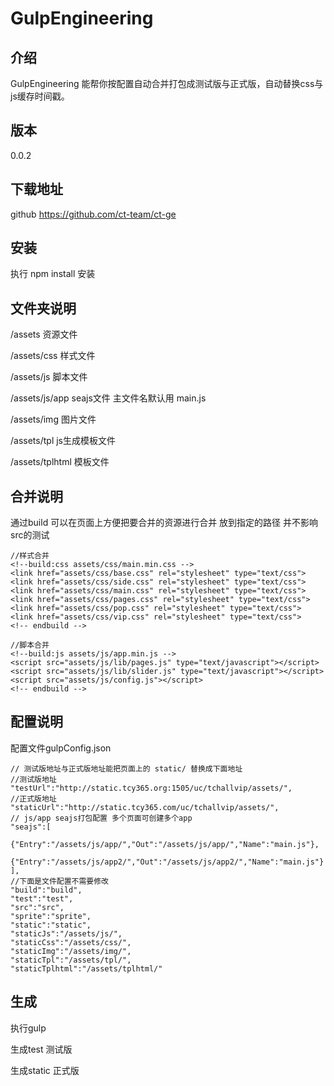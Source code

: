 # GulpEngineering

## 介绍

GulpEngineering 能帮你按配置自动合并打包成测试版与正式版，自动替换css与js缓存时间戳。

## 版本 

0.0.2

## 下载地址

github https://github.com/ct-team/ct-ge

## 安装

执行 npm install 安装

## 文件夹说明

/assets 资源文件

/assets/css 样式文件

/assets/js 脚本文件

/assets/js/app seajs文件 主文件名默认用 main.js

/assets/img 图片文件

/assets/tpl js生成模板文件

/assets/tplhtml 模板文件

## 合并说明

通过build 可以在页面上方便把要合并的资源进行合并 放到指定的路径 并不影响src的测试

```
//样式合并
<!--build:css assets/css/main.min.css -->
<link href="assets/css/base.css" rel="stylesheet" type="text/css">
<link href="assets/css/side.css" rel="stylesheet" type="text/css">
<link href="assets/css/main.css" rel="stylesheet" type="text/css">
<link href="assets/css/pages.css" rel="stylesheet" type="text/css">
<link href="assets/css/pop.css" rel="stylesheet" type="text/css">
<link href="assets/css/vip.css" rel="stylesheet" type="text/css">
<!-- endbuild -->

//脚本合并
<!--build:js assets/js/app.min.js -->
<script src="assets/js/lib/pages.js" type="text/javascript"></script>
<script src="assets/js/lib/slider.js" type="text/javascript"></script>
<script src="assets/js/config.js"></script>
<!-- endbuild -->

```

## 配置说明

配置文件gulpConfig.json

```
// 测试版地址与正式版地址能把页面上的 static/ 替换成下面地址
//测试版地址
"testUrl":"http://static.tcy365.org:1505/uc/tchallvip/assets/",
//正式版地址
"staticUrl":"http://static.tcy365.com/uc/tchallvip/assets/",
// js/app seajs打包配置 多个页面可创建多个app
"seajs":[
	{"Entry":"/assets/js/app/","Out":"/assets/js/app/","Name":"main.js"},
	{"Entry":"/assets/js/app2/","Out":"/assets/js/app2/","Name":"main.js"}
],	
//下面是文件配置不需要修改
"build":"build",	
"test":"test",
"src":"src",
"sprite":"sprite",
"static":"static",
"staticJs":"/assets/js/",	
"staticCss":"/assets/css/",	
"staticImg":"/assets/img/",
"staticTpl":"/assets/tpl/",
"staticTplhtml":"/assets/tplhtml/"
```

## 生成

执行gulp

生成test 测试版

生成static 正式版

